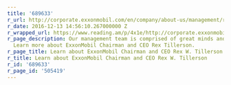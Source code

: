 ```yaml
---
title: '689633'
r_url: http://corporate.exxonmobil.com/en/company/about-us/management/rex-w-tillerson
r_date: 2016-12-13 14:56:10.267000000 Z
r_wrapped_url: https://www.reading.am/p/4x1e/http://corporate.exxonmobil.com/en/company/about-us/management/rex-w-tillerson
r_page_description: Our management team is comprised of great minds and senior leadership.
  Learn more about ExxonMobil Chairman and CEO Rex Tillerson.
r_page_title: Learn about ExxonMobil Chairman and CEO Rex W. Tillerson
r_title: Learn about ExxonMobil Chairman and CEO Rex W. Tillerson
r_id: '689633'
r_page_id: '505419'
---
```


